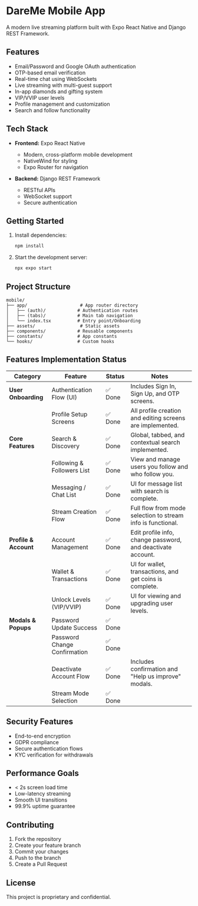 # DareMe Mobile App

A modern live streaming platform built with Expo React Native and Django REST Framework.

## Features

- Email/Password and Google OAuth authentication
- OTP-based email verification
- Real-time chat using WebSockets
- Live streaming with multi-guest support
- In-app diamonds and gifting system
- VIP/VVIP user levels
- Profile management and customization
- Search and follow functionality

## Tech Stack

- **Frontend:** Expo React Native
  - Modern, cross-platform mobile development
  - NativeWind for styling
  - Expo Router for navigation

- **Backend:** Django REST Framework
  - RESTful APIs
  - WebSocket support
  - Secure authentication

## Getting Started

1. Install dependencies:
   ```bash
   npm install
   ```

2. Start the development server:
   ```bash
   npx expo start
   ```

## Project Structure

```
mobile/
├── app/                    # App router directory
│   ├── (auth)/            # Authentication routes
│   ├── (tabs)/            # Main tab navigation
│   └── index.tsx          # Entry point/Onboarding
├── assets/                 # Static assets
├── components/            # Reusable components
├── constants/             # App constants
└── hooks/                 # Custom hooks
```

## Features Implementation Status

| Category              | Feature                               | Status      | Notes                                                              |
| --------------------- | ------------------------------------- | ----------- | ------------------------------------------------------------------ |
| **User Onboarding**   | Authentication Flow (UI)              | ✅ Done     | Includes Sign In, Sign Up, and OTP screens.                        |
|                       | Profile Setup Screens                 | ✅ Done     | All profile creation and editing screens are implemented.          |
| **Core Features**     | Search & Discovery                    | ✅ Done     | Global, tabbed, and contextual search implemented.                 |
|                       | Following & Followers List            | ✅ Done     | View and manage users you follow and who follow you.               |
|                       | Messaging / Chat List                 | ✅ Done     | UI for message list with search is complete.                       |
|                       | Stream Creation Flow                  | ✅ Done     | Full flow from mode selection to stream info is functional.        |
| **Profile & Account** | Account Management                    | ✅ Done     | Edit profile info, change password, and deactivate account.        |
|                       | Wallet & Transactions                 | ✅ Done     | UI for wallet, transactions, and get coins is complete.            |
|                       | Unlock Levels (VIP/VVIP)              | ✅ Done     | UI for viewing and upgrading user levels.                          |
| **Modals & Popups**   | Password Update Success               | ✅ Done     |                                                                    |
|                       | Password Change Confirmation          | ✅ Done     |                                                                    |
|                       | Deactivate Account Flow               | ✅ Done     | Includes confirmation and "Help us improve" modals.                |
|                       | Stream Mode Selection                 | ✅ Done     |                                                                    |

## Security Features

- End-to-end encryption
- GDPR compliance
- Secure authentication flows
- KYC verification for withdrawals

## Performance Goals

- < 2s screen load time
- Low-latency streaming
- Smooth UI transitions
- 99.9% uptime guarantee

## Contributing

1. Fork the repository
2. Create your feature branch
3. Commit your changes
4. Push to the branch
5. Create a Pull Request

## License

This project is proprietary and confidential.
